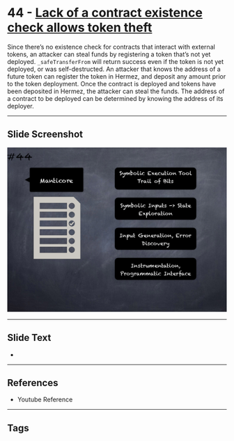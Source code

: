 
# 44 - [Lack of a contract existence check allows token theft](./Lack%20of%20a%20contract%20existence%20check%20allows%20token%20theft.md)

 Since there’s no existence check for contracts that interact with external tokens, an attacker can steal funds by registering a token that’s not yet deployed. `_safeTransferFrom` will return success even if the token is not yet deployed, or was self-destructed. An attacker that knows the address of a future token can register the token in Hermez, and deposit any amount prior to the token deployment. Once the contract is deployed and tokens have been deposited in Hermez, the attacker can steal the funds. The address of a contract to be deployed can be determined by knowing the address of its deployer.


___
## Slide Screenshot
![044.png](../../images/6.Audit%20Techniques%20and%20Tools%20101/044.png)
___
## Slide Text
- 
___
## References
- Youtube Reference
___
## Tags

